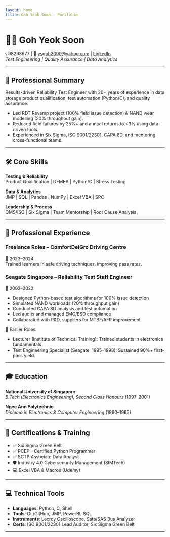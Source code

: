 ```yaml
---
layout: home
title: Goh Yeok Soon – Portfolio
---
```


# 👨‍💼 Goh Yeok Soon  
📞 98298677 | 📧 ysgoh2000@yahoo.com | [LinkedIn](https://www.linkedin.com/in/yeoksoon/)  
_Test Engineering | Quality Assurance | Data Analytics_

---

## 🧭 Professional Summary

Results-driven Reliability Test Engineer with 20+ years of experience in data storage product qualification, test automation (Python/C), and quality assurance.

- Led RDT Revamp project (100% field issue detection) & NAND wear modelling (20% throughput gain).
- Reduced field failures by 25%+ and annual returns to <3% using data-driven tools.
- Experienced in Six Sigma, ISO 9001/22301, CAPA 8D, and mentoring cross-functional teams.

---

## 🛠️ Core Skills

**Testing & Reliability**  
Product Qualification | DFMEA | Python/C | Stress Testing  

**Data & Analytics**  
JMP | SQL | Pandas | NumPy | Excel VBA | SPC  

**Leadership & Process**  
QMS/ISO | Six Sigma | Team Mentorship | Root Cause Analysis

---

## 💼 Professional Experience

### **Freelance Roles – ComfortDelGro Driving Centre**  
📅 2023–2024  
Trained learners in safe driving techniques, improving pass rates.

### **Seagate Singapore – Reliability Test Staff Engineer**  
📅 2002–2022  
- Designed Python-based test algorithms for 100% issue detection  
- Simulated NAND workloads (20% throughput gain)  
- Conducted CAPA 8D analysis and test automation  
- Led audits and managed EMC/ESD compliance  
- Collaborated with R&D, suppliers for MTBF/AFR improvement  

📅 Earlier Roles:
- Lecturer (Institute of Technical Training): Trained students in electronics fundamentals
- Test Engineering Specialist (Seagate, 1995–1998): Sustained 90%+ first-pass yield.
---

## 🎓 Education

**National University of Singapore**  
_B.Tech (Electronics Engineering), Second Class Honours_ (1997–2001)

**Ngee Ann Polytechnic**  
_Diploma in Electronics & Computer Engineering_ (1990–1995)

---

## 📜 Certifications & Training

- ✅ Six Sigma Green Belt  
- ✅ PCEP – Certified Python Programmer  
- ✅ SCTP Associate Data Analyst  
- 🛡️ Industry 4.0 Cybersecurity Management (SIMTech)  
- 💻 Excel VBA & Macros (Udemy)

---

## 💻 Technical Tools

- **Languages**: Python, C, Shell  
- **Tools**: Git/GitHub, JMP, PowerBI, SQL  
- **Instruments**: Lecroy Oscilloscope, Sata/SAS Bus Analyzer  
- **Certs**: ISO 9001/22301 Lead Auditor, Six Sigma Green Belt

---

